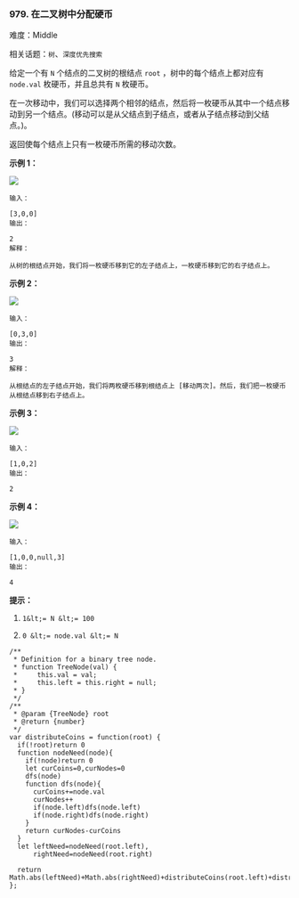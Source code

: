 ### 979. 在二叉树中分配硬币

难度：Middle

相关话题：`树`、`深度优先搜索`

给定一个有  `N`  个结点的二叉树的根结点  `root` ，树中的每个结点上都对应有  `node.val`  枚硬币，并且总共有  `N`  枚硬币。



在一次移动中，我们可以选择两个相邻的结点，然后将一枚硬币从其中一个结点移动到另一个结点。(移动可以是从父结点到子结点，或者从子结点移动到父结点。)。



返回使每个结点上只有一枚硬币所需的移动次数。







 **示例 1：** 



![](https://assets.leetcode-cn.com/aliyun-lc-upload/uploads/2019/01/19/tree1.png)




```
输入：

[3,0,0]
输出：

2
解释：

从树的根结点开始，我们将一枚硬币移到它的左子结点上，一枚硬币移到它的右子结点上。

```

 **示例 2：** 



![](https://assets.leetcode-cn.com/aliyun-lc-upload/uploads/2019/01/19/tree2.png)




```
输入：

[0,3,0]
输出：

3
解释：

从根结点的左子结点开始，我们将两枚硬币移到根结点上 [移动两次]。然后，我们把一枚硬币从根结点移到右子结点上。

```

 **示例 3：** 



![](https://assets.leetcode-cn.com/aliyun-lc-upload/uploads/2019/01/19/tree3.png)




```
输入：

[1,0,2]
输出：

2

```

 **示例 4：** 



![](https://assets.leetcode-cn.com/aliyun-lc-upload/uploads/2019/01/19/tree4.png)




```
输入：

[1,0,0,null,3]
输出：

4

```





 **提示：** 





1.  `1&lt;= N &lt;= 100` 

2.  `0 &lt;= node.val &lt;= N` 






```
/**
 * Definition for a binary tree node.
 * function TreeNode(val) {
 *     this.val = val;
 *     this.left = this.right = null;
 * }
 */
/**
 * @param {TreeNode} root
 * @return {number}
 */
var distributeCoins = function(root) {
  if(!root)return 0
  function nodeNeed(node){
    if(!node)return 0
    let curCoins=0,curNodes=0
    dfs(node)
    function dfs(node){
      curCoins+=node.val
      curNodes++
      if(node.left)dfs(node.left)
      if(node.right)dfs(node.right)
    }
    return curNodes-curCoins
  }
  let leftNeed=nodeNeed(root.left),
      rightNeed=nodeNeed(root.right)
  
  return Math.abs(leftNeed)+Math.abs(rightNeed)+distributeCoins(root.left)+distributeCoins(root.right)
};



```
